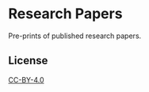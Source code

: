 # Research Papers
Pre-prints of published research papers.

## License
[CC-BY-4.0](https://creativecommons.org/licenses/by/4.0)
